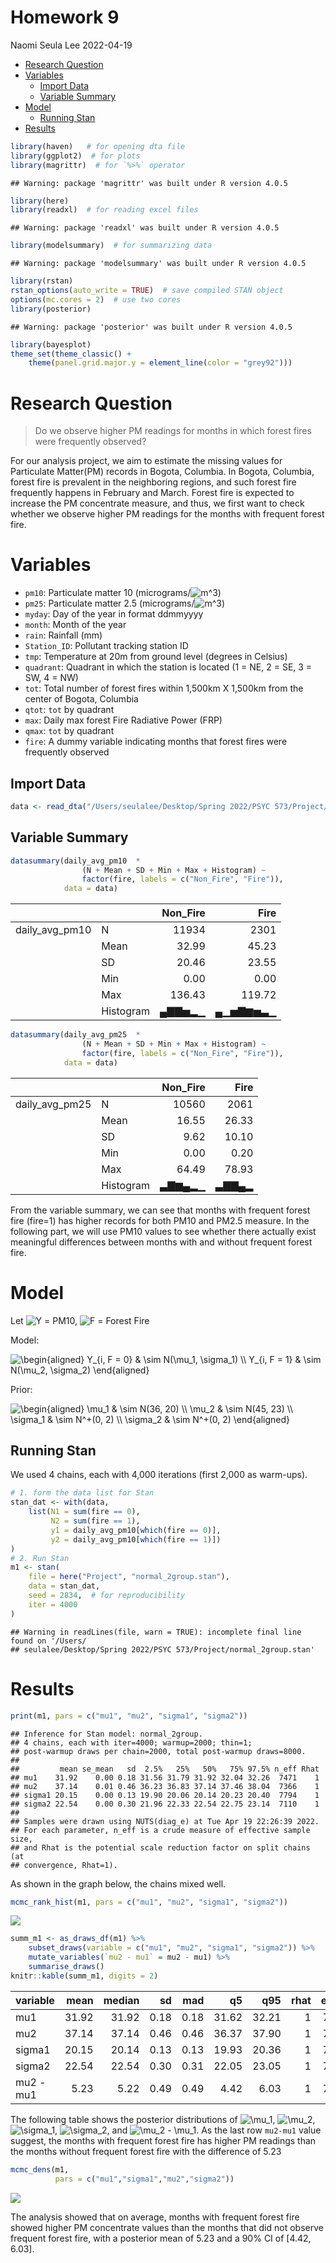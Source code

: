 Homework 9
================
Naomi Seula Lee
2022-04-19

-   <a href="#research-question" id="toc-research-question">Research
    Question</a>
-   <a href="#variables" id="toc-variables">Variables</a>
    -   <a href="#import-data" id="toc-import-data">Import Data</a>
    -   <a href="#variable-summary" id="toc-variable-summary">Variable
        Summary</a>
-   <a href="#model" id="toc-model">Model</a>
    -   <a href="#running-stan" id="toc-running-stan">Running Stan</a>
-   <a href="#results" id="toc-results">Results</a>

``` r
library(haven)   # for opening dta file
library(ggplot2)  # for plots
library(magrittr)  # for `%>%` operator
```

    ## Warning: package 'magrittr' was built under R version 4.0.5

``` r
library(here)
library(readxl)  # for reading excel files
```

    ## Warning: package 'readxl' was built under R version 4.0.5

``` r
library(modelsummary)  # for summarizing data
```

    ## Warning: package 'modelsummary' was built under R version 4.0.5

``` r
library(rstan)
rstan_options(auto_write = TRUE)  # save compiled STAN object
options(mc.cores = 2)  # use two cores
library(posterior)
```

    ## Warning: package 'posterior' was built under R version 4.0.5

``` r
library(bayesplot)
theme_set(theme_classic() +
    theme(panel.grid.major.y = element_line(color = "grey92")))
```

# Research Question

> Do we observe higher PM readings for months in which forest fires were
> frequently observed?

For our analysis project, we aim to estimate the missing values for
Particulate Matter(PM) records in Bogota, Columbia. In Bogota, Columbia,
forest fire is prevalent in the neighboring regions, and such forest
fire frequently happens in February and March. Forest fire is expected
to increase the PM concentrate measure, and thus, we first want to check
whether we observe higher PM readings for the months with frequent
forest fire.

# Variables

-   `pm10`: Particulate matter 10
    (micrograms/![m^3](https://latex.codecogs.com/png.image?%5Cdpi%7B110%7D&space;%5Cbg_white&space;m%5E3 "m^3"))
-   `pm25`: Particulate matter 2.5
    (micrograms/![m^3](https://latex.codecogs.com/png.image?%5Cdpi%7B110%7D&space;%5Cbg_white&space;m%5E3 "m^3"))
-   `myday`: Day of the year in format ddmmyyyy
-   `month`: Month of the year
-   `rain`: Rainfall (mm)
-   `Station_ID`: Pollutant tracking station ID
-   `tmp`: Temperature at 20m from ground level (degrees in Celsius)
-   `quadrant`: Quadrant in which the station is located (1 = NE, 2 =
    SE, 3 = SW, 4 = NW)
-   `tot`: Total number of forest fires within 1,500km X 1,500km from
    the center of Bogota, Columbia
-   `qtot`: `tot` by quadrant
-   `max`: Daily max forest Fire Radiative Power (FRP)
-   `qmax`: `tot` by quadrant
-   `fire`: A dummy variable indicating months that forest fires were
    frequently observed

## Import Data

``` r
data <- read_dta("/Users/seulalee/Desktop/Spring 2022/PSYC 573/Project/bayes_final1.dta")
```

## Variable Summary

``` r
datasummary(daily_avg_pm10  * 
                (N + Mean + SD + Min + Max + Histogram) ~
                factor(fire, labels = c("Non_Fire", "Fire")),
            data = data)
```

|                |           | Non_Fire |     Fire |
|:---------------|:----------|---------:|---------:|
| daily_avg_pm10 | N         |    11934 |     2301 |
|                | Mean      |    32.99 |    45.23 |
|                | SD        |    20.46 |    23.55 |
|                | Min       |     0.00 |     0.00 |
|                | Max       |   136.43 |   119.72 |
|                | Histogram |   ▄▇▇▅▂▁ | ▄▁▅▇▆▅▃▁ |

``` r
datasummary(daily_avg_pm25  * 
                (N + Mean + SD + Min + Max + Histogram) ~
                factor(fire, labels = c("Non_Fire", "Fire")),
            data = data)
```

|                |           | Non_Fire |  Fire |
|:---------------|:----------|---------:|------:|
| daily_avg_pm25 | N         |    10560 |  2061 |
|                | Mean      |    16.55 | 26.33 |
|                | SD        |     9.62 | 10.10 |
|                | Min       |     0.00 |  0.20 |
|                | Max       |    64.49 | 78.93 |
|                | Histogram |   ▃▇▆▄▂▁ | ▃▇▇▄▂ |

From the variable summary, we can see that months with frequent forest
fire (fire=1) has higher records for both PM10 and PM2.5 measure. In the
following part, we will use PM10 values to see whether there actually
exist meaningful differences between months with and without frequent
forest fire.

# Model

Let
![Y](https://latex.codecogs.com/png.image?%5Cdpi%7B110%7D&space;%5Cbg_white&space;Y "Y")
= PM10,
![F](https://latex.codecogs.com/png.image?%5Cdpi%7B110%7D&space;%5Cbg_white&space;F "F")
= Forest Fire

Model:

![\begin{aligned}
    Y\_{i, F = 0} & \sim N(\mu_1, \sigma_1) \\\\
    Y\_{i, F = 1} & \sim N(\mu_2, \sigma_2)
  \end{aligned}](https://latex.codecogs.com/png.image?%5Cdpi%7B110%7D&space;%5Cbg_white&space;%5Cbegin%7Baligned%7D%0A%20%20%20%20Y_%7Bi%2C%20F%20%3D%200%7D%20%26%20%5Csim%20N%28%5Cmu_1%2C%20%5Csigma_1%29%20%5C%5C%0A%20%20%20%20Y_%7Bi%2C%20F%20%3D%201%7D%20%26%20%5Csim%20N%28%5Cmu_2%2C%20%5Csigma_2%29%0A%20%20%5Cend%7Baligned%7D "\begin{aligned}
    Y_{i, F = 0} & \sim N(\mu_1, \sigma_1) \\
    Y_{i, F = 1} & \sim N(\mu_2, \sigma_2)
  \end{aligned}")

Prior:

![\begin{aligned}
    \mu_1 & \sim N(36, 20) \\\\
    \mu_2 & \sim N(45, 23) \\\\
    \sigma_1 & \sim N^+(0, 2) \\\\
    \sigma_2 & \sim N^+(0, 2)
  \end{aligned}](https://latex.codecogs.com/png.image?%5Cdpi%7B110%7D&space;%5Cbg_white&space;%5Cbegin%7Baligned%7D%0A%20%20%20%20%5Cmu_1%20%26%20%5Csim%20N%2836%2C%2020%29%20%5C%5C%0A%20%20%20%20%5Cmu_2%20%26%20%5Csim%20N%2845%2C%2023%29%20%5C%5C%0A%20%20%20%20%5Csigma_1%20%26%20%5Csim%20N%5E%2B%280%2C%202%29%20%5C%5C%0A%20%20%20%20%5Csigma_2%20%26%20%5Csim%20N%5E%2B%280%2C%202%29%0A%20%20%5Cend%7Baligned%7D "\begin{aligned}
    \mu_1 & \sim N(36, 20) \\
    \mu_2 & \sim N(45, 23) \\
    \sigma_1 & \sim N^+(0, 2) \\
    \sigma_2 & \sim N^+(0, 2)
  \end{aligned}")

## Running Stan

We used 4 chains, each with 4,000 iterations (first 2,000 as warm-ups).

``` r
# 1. form the data list for Stan
stan_dat <- with(data,
    list(N1 = sum(fire == 0),
         N2 = sum(fire == 1),
         y1 = daily_avg_pm10[which(fire == 0)],
         y2 = daily_avg_pm10[which(fire == 1)])
)
# 2. Run Stan
m1 <- stan(
    file = here("Project", "normal_2group.stan"),
    data = stan_dat,
    seed = 2834,  # for reproducibility
    iter = 4000
)
```

    ## Warning in readLines(file, warn = TRUE): incomplete final line found on '/Users/
    ## seulalee/Desktop/Spring 2022/PSYC 573/Project/normal_2group.stan'

# Results

``` r
print(m1, pars = c("mu1", "mu2", "sigma1", "sigma2"))
```

    ## Inference for Stan model: normal_2group.
    ## 4 chains, each with iter=4000; warmup=2000; thin=1; 
    ## post-warmup draws per chain=2000, total post-warmup draws=8000.
    ## 
    ##         mean se_mean   sd  2.5%   25%   50%   75% 97.5% n_eff Rhat
    ## mu1    31.92    0.00 0.18 31.56 31.79 31.92 32.04 32.26  7471    1
    ## mu2    37.14    0.01 0.46 36.23 36.83 37.14 37.46 38.04  7366    1
    ## sigma1 20.15    0.00 0.13 19.90 20.06 20.14 20.23 20.40  7794    1
    ## sigma2 22.54    0.00 0.30 21.96 22.33 22.54 22.75 23.14  7110    1
    ## 
    ## Samples were drawn using NUTS(diag_e) at Tue Apr 19 22:26:39 2022.
    ## For each parameter, n_eff is a crude measure of effective sample size,
    ## and Rhat is the potential scale reduction factor on split chains (at 
    ## convergence, Rhat=1).

As shown in the graph below, the chains mixed well.

``` r
mcmc_rank_hist(m1, pars = c("mu1", "mu2", "sigma1", "sigma2"))
```

![](HW9_NaomiLee_files/figure-gfm/rank-hist-m1-1.png)<!-- -->

``` r
summ_m1 <- as_draws_df(m1) %>%
    subset_draws(variable = c("mu1", "mu2", "sigma1", "sigma2")) %>%
    mutate_variables(`mu2 - mu1` = mu2 - mu1) %>%
    summarise_draws()
knitr::kable(summ_m1, digits = 2)
```

<table>
<thead>
<tr>
<th style="text-align:left;">
variable
</th>
<th style="text-align:right;">
mean
</th>
<th style="text-align:right;">
median
</th>
<th style="text-align:right;">
sd
</th>
<th style="text-align:right;">
mad
</th>
<th style="text-align:right;">
q5
</th>
<th style="text-align:right;">
q95
</th>
<th style="text-align:right;">
rhat
</th>
<th style="text-align:right;">
ess_bulk
</th>
<th style="text-align:right;">
ess_tail
</th>
</tr>
</thead>
<tbody>
<tr>
<td style="text-align:left;">
mu1
</td>
<td style="text-align:right;">
31.92
</td>
<td style="text-align:right;">
31.92
</td>
<td style="text-align:right;">
0.18
</td>
<td style="text-align:right;">
0.18
</td>
<td style="text-align:right;">
31.62
</td>
<td style="text-align:right;">
32.21
</td>
<td style="text-align:right;">
1
</td>
<td style="text-align:right;">
7505.51
</td>
<td style="text-align:right;">
5984.33
</td>
</tr>
<tr>
<td style="text-align:left;">
mu2
</td>
<td style="text-align:right;">
37.14
</td>
<td style="text-align:right;">
37.14
</td>
<td style="text-align:right;">
0.46
</td>
<td style="text-align:right;">
0.46
</td>
<td style="text-align:right;">
36.37
</td>
<td style="text-align:right;">
37.90
</td>
<td style="text-align:right;">
1
</td>
<td style="text-align:right;">
7364.23
</td>
<td style="text-align:right;">
6089.46
</td>
</tr>
<tr>
<td style="text-align:left;">
sigma1
</td>
<td style="text-align:right;">
20.15
</td>
<td style="text-align:right;">
20.14
</td>
<td style="text-align:right;">
0.13
</td>
<td style="text-align:right;">
0.13
</td>
<td style="text-align:right;">
19.93
</td>
<td style="text-align:right;">
20.36
</td>
<td style="text-align:right;">
1
</td>
<td style="text-align:right;">
7804.50
</td>
<td style="text-align:right;">
6279.05
</td>
</tr>
<tr>
<td style="text-align:left;">
sigma2
</td>
<td style="text-align:right;">
22.54
</td>
<td style="text-align:right;">
22.54
</td>
<td style="text-align:right;">
0.30
</td>
<td style="text-align:right;">
0.31
</td>
<td style="text-align:right;">
22.05
</td>
<td style="text-align:right;">
23.05
</td>
<td style="text-align:right;">
1
</td>
<td style="text-align:right;">
7116.07
</td>
<td style="text-align:right;">
6187.50
</td>
</tr>
<tr>
<td style="text-align:left;">
mu2 - mu1
</td>
<td style="text-align:right;">
5.23
</td>
<td style="text-align:right;">
5.22
</td>
<td style="text-align:right;">
0.49
</td>
<td style="text-align:right;">
0.49
</td>
<td style="text-align:right;">
4.42
</td>
<td style="text-align:right;">
6.03
</td>
<td style="text-align:right;">
1
</td>
<td style="text-align:right;">
7321.33
</td>
<td style="text-align:right;">
6132.71
</td>
</tr>
</tbody>
</table>

The following table shows the posterior distributions of
![\mu_1](https://latex.codecogs.com/png.image?%5Cdpi%7B110%7D&space;%5Cbg_white&space;%5Cmu_1 "\mu_1"),
![\mu_2](https://latex.codecogs.com/png.image?%5Cdpi%7B110%7D&space;%5Cbg_white&space;%5Cmu_2 "\mu_2"),
![\sigma_1](https://latex.codecogs.com/png.image?%5Cdpi%7B110%7D&space;%5Cbg_white&space;%5Csigma_1 "\sigma_1"),
![\sigma_2](https://latex.codecogs.com/png.image?%5Cdpi%7B110%7D&space;%5Cbg_white&space;%5Csigma_2 "\sigma_2"),
and
![\mu_2 - \mu_1](https://latex.codecogs.com/png.image?%5Cdpi%7B110%7D&space;%5Cbg_white&space;%5Cmu_2%20-%20%5Cmu_1 "\mu_2 - \mu_1").
As the last row `mu2-mu1` value suggest, the months with frequent forest
fire has higher PM readings than the months without frequent forest fire
with the difference of 5.23

``` r
mcmc_dens(m1, 
          pars = c("mu1","sigma1","mu2","sigma2"))
```

![](HW9_NaomiLee_files/figure-gfm/mcmc_dens-1.png)<!-- -->

The analysis showed that on average, months with frequent forest fire
showed higher PM concentrate values than the months that did not observe
frequent forest fire, with a posterior mean of 5.23 and a 90% CI of
\[4.42, 6.03\].
